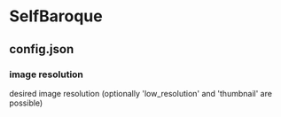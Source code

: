 # SelfBaroque

## config.json

### image resolution

desired image resolution (optionally 'low_resolution' and 'thumbnail' are possible)